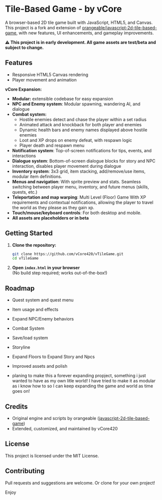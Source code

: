 # Tile-Based Game - by vCore

A browser-based 2D tile game built with JavaScript, HTML5, and Canvas.  
This project is a fork and extension of [orangeable/javascript-2d-tile-based-game](https://github.com/orangeable/javascript-2d-tile-based-game), with new features, UI enhancements, and gameplay improvements.

**⚠️ This project is in early development. All game assets are test/beta and subject to change.**

## Features

- Responsive HTML5 Canvas rendering
- Player movement and animation

**vCore Expansion:**
- **Modular:** extensible codebase for easy expansion
- **NPC and Enemy system**: Modular spawning, wandering AI, and dialogue
- **Combat system:**  
  - Hostile enemies detect and chase the player within a set radius  
  - Animated attack and knockback for both player and enemies  
  - Dynamic health bars and enemy names displayed above hostile enemies  
  - Loot and XP drops on enemy defeat, with respawn logic  
  - Player death and respawn menu  
- **Notification system**: Top-of-screen notifications for tips, events, and interactions
- **Dialogue system**: Bottom-of-screen dialogue blocks for story and NPC interaction, disables player movement during dialogue
- **Inventory system**: 3x3 grid, item stacking, add/remove/use items, modular item definitions.
- **Menus and navigation**: With sprite preview and stats. Seamless switching between player menu, inventory, and future menus (skills, quests, etc.)
- **Teleportation and map warping**: Multi Level (Floor) Game With XP requirements and contextual notifications, allowing the player to travel the world as they please as they gain xp.
- **Touch/mouse/keyboard controls**: For both desktop and mobile.
- **All assets are placeholders or in beta**

## Getting Started

1. **Clone the repository:**
   ```bash
   git clone https://github.com/vCore420/vTileGame.git
   cd vTileGame
   ```
2. **Open `index.html` in your browser**  
   (No build step required; works out-of-the-box!)

## Roadmap

- Quest system and quest menu
- Item usage and effects
- Expand NPC/Enemy behaviors
- Combat System
- Save/load system
- Storyline
- Expand Floors to Expand Story and Npcs
- Improved assets and polish

- planing to make this a forever expanding propject, something i just wanted to have as my own litle world! I have tried to make it as modular as i know how to so I can keep expanding the game and world as time goes on!

## Credits

- Original engine and scripts by orangeable ([javascript-2d-tile-based-game](https://github.com/orangeable/javascript-2d-tile-based-game))
- Extended, customized, and maintained by vCore420

## License

This project is licensed under the MIT License.

## Contributing

Pull requests and suggestions are welcome. Or clone for your own project!

Enjoy